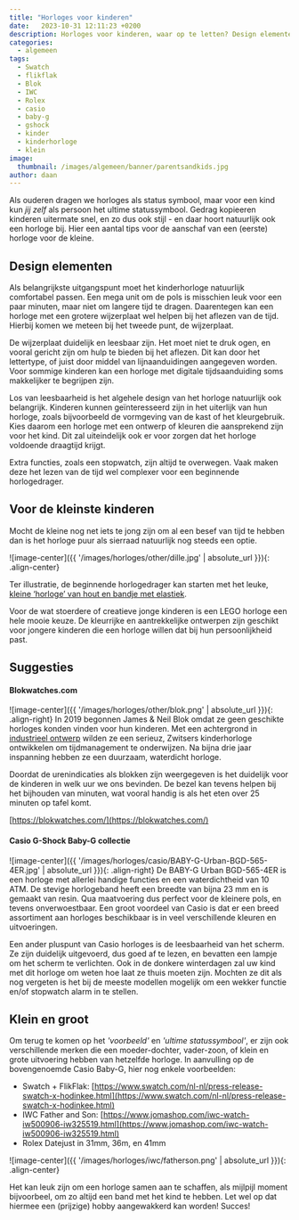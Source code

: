 ```yaml
---
title: "Horloges voor kinderen"
date:   2023-10-31 12:11:23 +0200
description: Horloges voor kinderen, waar op te letten? Design elementen, suggesties, en voorbeelden voor het perfecte (eerste) horloge
categories:
  - algemeen
tags:
  - Swatch
  - flikflak
  - Blok
  - IWC
  - Rolex
  - casio
  - baby-g
  - gshock
  - kinder
  - kinderhorloge
  - klein
image: 
  thumbnail: /images/algemeen/banner/parentsandkids.jpg
author: daan
---
```

Als ouderen dragen we horloges als status symbool, maar voor een kind kun _jij zelf_ als persoon het ultime statussymbool. Gedrag kopieeren kinderen uitermate snel, en zo dus ook stijl - en daar hoort natuurlijk ook een horloge bij. Hier een aantal tips voor de aanschaf van een (eerste) horloge voor de kleine.

## Design elementen
Als belangrijkste uitgangspunt moet het kinderhorloge natuurlijk comfortabel passen. Een mega unit om de pols is misschien leuk voor een paar minuten, maar niet om langere tijd te dragen. Daarentegen kan een horloge met een grotere wijzerplaat wel helpen bij het aflezen van de tijd. Hierbij komen we meteen bij het tweede punt, de wijzerplaat.

De wijzerplaat duidelijk en leesbaar zijn. Het moet niet te druk ogen, en vooral gericht zijn om hulp te bieden bij het aflezen. Dit kan door het lettertype, of juist door middel van lijnaanduidingen aangegeven worden. Voor sommige kinderen kan een horloge met digitale tijdsaanduiding soms makkelijker te begrijpen zijn.

Los van leesbaarheid is het algehele design van het horloge natuurlijk ook belangrijk. Kinderen kunnen geïnteresseerd zijn in het uiterlijk van hun horloge, zoals bijvoorbeeld de vormgeving van de kast of het kleurgebruik. Kies daarom een horloge met een ontwerp of kleuren die aansprekend zijn voor het kind. Dit zal uiteindelijk ook er voor zorgen dat het horloge voldoende draagtijd krijgt.

Extra functies, zoals een stopwatch, zijn altijd te overwegen. Vaak maken deze het lezen van de tijd wel complexer voor een beginnende horlogedrager. 

## Voor de kleinste kinderen
Mocht de kleine nog net iets te jong zijn om al een besef van tijd te hebben dan is het horloge puur als sierraad natuurlijk nog steeds een optie.

![image-center]({{ '/images/horloges/other/dille.jpg' | absolute_url }}){: .align-center}

Ter illustratie, de beginnende horlogedrager kan starten met het leuke, [kleine ‘horloge’ van hout en bandje met elastiek](https://www.dille-kamille.nl/horloge-hout-roze-groen-3-00018901.html).

<center><script type="text/javascript">var bol_sitebar_v2={"id":"bol_1698866960034", "baseUrl":"partner.bol.com","productId":"9300000007284131","familyId":"","siteId":"1321762","target":true,"rating":true,"price":true,"deliveryDescription":true,"button":true,"linkName":"Lego%20Horloge%20Batman%3A%20Robin","linkSubId":""};</script><script type="text/javascript" src="https://partner.bol.com/promotion/static/js/partnerProductlinkV2.js" id="bol_1698866960034"></script></center>

Voor de wat stoerdere of creatieve jonge kinderen is een LEGO horloge een hele mooie keuze. De kleurrijke en aantrekkelijke ontwerpen zijn geschikt voor jongere kinderen die een horloge willen dat bij hun persoonlijkheid past.

## Suggesties

#### Blokwatches.com
![image-center]({{ '/images/horloges/other/blok.png' | absolute_url }}){: .align-right}
In 2019 begonnen James & Neil Blok omdat ze geen geschikte horloges konden vinden voor hun kinderen. Met een achtergrond in [industrieel ontwerp](https://www.discommon.com/) wilden ze een serieuz, Zwitsers kinderhorloge ontwikkelen om tijdmanagement te onderwijzen. Na bijna drie jaar inspanning hebben ze een duurzaam, waterdicht horloge.

Doordat de urenindicaties als blokken zijn weergegeven is het duidelijk voor de kinderen in welk uur we ons bevinden. De bezel kan tevens helpen bij het bijhouden van minuten, wat vooral handig is als het eten over 25 minuten op tafel komt.

[https://blokwatches.com/](https://blokwatches.com/)

#### Casio G-Shock Baby-G collectie
![image-center]({{ '/images/horloges/casio/BABY-G-Urban-BGD-565-4ER.jpg' | absolute_url }}){: .align-right}
De BABY-G Urban BGD-565-4ER is een horloge met allerlei handige functies en een waterdichtheid van 10 ATM. De stevige horlogeband heeft een breedte van bijna 23 mm en is gemaakt van resin. Qua maatvoering dus perfect voor de kleinere pols, en tevens onverwoestbaar. 
Een groot voordeel van Casio is dat er een breed assortiment aan horloges beschikbaar is in veel verschillende kleuren en uitvoeringen. 

Een ander pluspunt van Casio horloges is de leesbaarheid van het scherm. Ze zijn duidelijk uitgevoerd, dus goed af te lezen, en bevatten een lampje om het scherm te verlichten. Ook in de donkere winterdagen zal uw kind met dit horloge om weten hoe laat ze thuis moeten zijn. Mochten ze dit als nog vergeten is het bij de meeste modellen mogelijk om een wekker functie en/of stopwatch alarm in te stellen.

<center><script type="text/javascript">var bol_sitebar_v2={"id":"bol_1698868697476", "baseUrl":"partner.bol.com","productId":"9300000082073920","familyId":"9300000082073920","siteId":"1321762","target":true,"rating":true,"price":true,"deliveryDescription":true,"button":true,"linkName":"G-Shock%20BABY-G%20Urban%20BGD-565-4ER%20Horloge","linkSubId":""};</script><script type="text/javascript" src="https://partner.bol.com/promotion/static/js/partnerProductlinkV2.js" id="bol_1698868697476"></script></center>

## Klein en groot
Om terug te komen op het _'voorbeeld'_ en _'ultime statussymbool'_, er zijn ook verschillende merken die een moeder-dochter, vader-zoon, of klein en grote uitvoering hebben van hetzelfde horloge. 
In aanvulling op de bovengenoemde Casio Baby-G, hier nog enkele voorbeelden:
* Swatch + FlikFlak: [https://www.swatch.com/nl-nl/press-release-swatch-x-hodinkee.html](https://www.swatch.com/nl-nl/press-release-swatch-x-hodinkee.html)
* IWC Father and Son: [https://www.jomashop.com/iwc-watch-iw500906-iw325519.html](https://www.jomashop.com/iwc-watch-iw500906-iw325519.html)
* Rolex Datejust in 31mm, 36m, en 41mm

![image-center]({{ '/images/horloges/iwc/fatherson.png' | absolute_url }}){: .align-center}

Het kan leuk zijn om een horloge samen aan te schaffen, als mijlpijl moment bijvoorbeel, om zo altijd een band met het kind te hebben. Let wel op dat hiermee een (prijzige) hobby aangewakkerd kan worden! Succes!